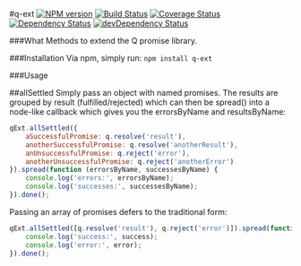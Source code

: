 #q-ext
[![NPM version](https://badge.fury.io/js/q-ext.svg)](http://badge.fury.io/js/q-ext)
[![Build Status](https://travis-ci.org/daviddenton/q-ext.png?branch=master)](https://travis-ci.org/daviddenton/q-ext)
[![Coverage Status](https://coveralls.io/repos/daviddenton/q-ext/badge.png)](https://coveralls.io/r/daviddenton/q-ext)
[![Dependency Status](https://david-dm.org/daviddenton/q-ext.png)](https://david-dm.org/daviddenton/q-ext)
[![devDependency Status](https://david-dm.org/daviddenton/q-ext/dev-status.png)](https://david-dm.org/daviddenton/q-ext#info=devDependencies)

###What
Methods to extend the Q promise library.

###Installation
Via npm, simply run: ```npm install q-ext```

###Usage

##allSettled
Simply pass an object with named promises. The results are grouped by result (fulfilled/rejected) which can then
be spread() into a node-like callback which gives you the errorsByName and resultsByName:
```javascript
qExt.allSettled({
    aSuccessfulPromise: q.resolve('result'),
    anotherSuccessfulPromise: q.resolve('anotherResult'),
    anUnsuccessfulPromise: q.reject('error'),
    anotherUnsuccessfulPromise: q.reject('anotherError')
}).spread(function (errorsByName, successesByName) {
    console.log('errors:', errorsByName);
    console.log('successes:', successesByName);
}).done();
```

Passing an array of promises defers to the traditional form:
```javascript
qExt.allSettled([q.resolve('result'), q.reject('error')]).spread(function (success, error) {
    console.log('success:', success);
    console.log('error:', error);
}).done();
```